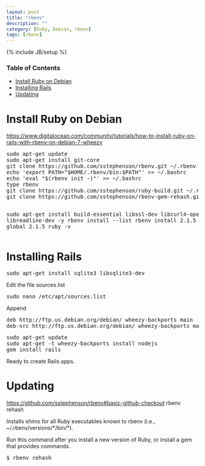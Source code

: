 ```yaml
---
layout: post
title: "rbenv"
description: ""
category: [Ruby, Debian, rbenv]
tags: [rbenv]
---
```

{% include JB/setup %}

<!-- TOC START -->
<div id="dw__toc">
<h3 class="toggle">Table of Contents</h3>
<div>

<ul class="toc">
<li class="level1"><div class="li"><a href="#install_ruby_on_debian">Install Ruby on Debian</a></div></li>
<li class="level1"><div class="li"><a href="#installing_rails">Installing Rails</a></div></li>
<li class="level1"><div class="li"><a href="#updating">Updating</a></div></li>
</ul>
</div>
</div>
<!-- TOC END -->

<h1 class="sectionedit1" id="install_ruby_on_debian">Install Ruby on Debian</h1>
<div class="level1">

<p>
<a href="https://www.digitalocean.com/community/tutorials/how-to-install-ruby-on-rails-with-rbenv-on-debian-7-wheezy" class="urlextern" title="https://www.digitalocean.com/community/tutorials/how-to-install-ruby-on-rails-with-rbenv-on-debian-7-wheezy"  rel="nofollow">https://www.digitalocean.com/community/tutorials/how-to-install-ruby-on-rails-with-rbenv-on-debian-7-wheezy</a><br/>

</p>
<pre class="code">sudo apt-get update
sudo apt-get install git-core
git clone https://github.com/sstephenson/rbenv.git ~/.rbenv
echo &#039;export PATH=&quot;$HOME/.rbenv/bin:$PATH&quot;&#039; &gt;&gt; ~/.bashrc
echo &#039;eval &quot;$(rbenv init -)&quot;&#039; &gt;&gt; ~/.bashrc
type rbenv
git clone https://github.com/sstephenson/ruby-build.git ~/.rbenv/plugins/ruby-build
git clone https://github.com/sstephenson/rbenv-gem-rehash.git ~/.rbenv/plugins/rbenv-gem-rehash

sudo apt-get install build-essential libssl-dev libcurl4-openssl-dev libreadline-dev -y
rbenv install --list
rbenv install 2.1.5 -k 
rbenv global 2.1.5
ruby -v</pre>

</div>

<h1 class="sectionedit2" id="installing_rails">Installing Rails</h1>
<div class="level1">
<pre class="code">sudo apt-get install sqlite3 libsqlite3-dev</pre>

<p>
Edit the file sources.list
</p>
<pre class="code">sudo nano /etc/apt/sources.list</pre>

<p>
Append
</p>
<pre class="code">deb http://ftp.us.debian.org/debian/ wheezy-backports main
deb-src http://ftp.us.debian.org/debian/ wheezy-backports main</pre>
<pre class="code">sudo apt-get update
sudo apt-get -t wheezy-backports install nodejs
gem install rails</pre>

<p>
Ready to create Rails apps.
</p>

</div>

<h1 class="sectionedit3" id="updating">Updating</h1>
<div class="level1">

<p>
<a href="https://github.com/sstephenson/rbenv#basic-github-checkout" class="urlextern" title="https://github.com/sstephenson/rbenv#basic-github-checkout"  rel="nofollow">https://github.com/sstephenson/rbenv#basic-github-checkout</a>
rbenv rehash
</p>

<p>
Installs shims for all Ruby executables known to rbenv (i.e., ~/.rbenv/versions/*/bin/*).<br/>

Run this command after you install a new version of Ruby, or install a gem that provides commands.
</p>
<pre class="code">$ rbenv rehash</pre>

</div>
